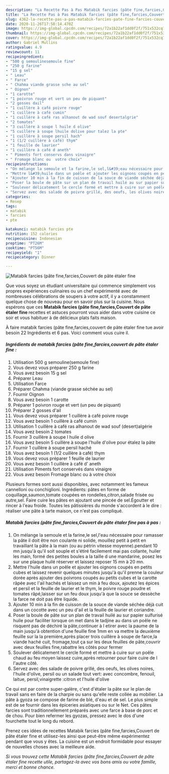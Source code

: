 ```yaml
---
description: "La Recette Pas à Pas Matabik farcies (pâte fine,farcies,Couvert de pâte étaler fine"
title: "La Recette Pas à Pas Matabik farcies (pâte fine,farcies,Couvert de pâte étaler fine"
slug: 4362-la-recette-pas-a-pas-matabik-farcies-pate-fine-farcies-couvert-de-pate-etaler-fine
date: 2020-11-26T17:58:14.470Z
image: https://img-global.cpcdn.com/recipes/72a1b22af1dd0f2f/751x532cq70/matabik-farcies-pate-finefarciescouvert-de-pate-etaler-fine-photo-principale-de-la-recette.jpg
thumbnail: https://img-global.cpcdn.com/recipes/72a1b22af1dd0f2f/751x532cq70/matabik-farcies-pate-finefarciescouvert-de-pate-etaler-fine-photo-principale-de-la-recette.jpg
cover: https://img-global.cpcdn.com/recipes/72a1b22af1dd0f2f/751x532cq70/matabik-farcies-pate-finefarciescouvert-de-pate-etaler-fine-photo-principale-de-la-recette.jpg
author: Gabriel Mullins
ratingvalue: 4.9
reviewcount: 11
recipeingredient:
- "500 g semoulinesemoule fine"
- "250 g farine"
- "15 g sel"
- " Leau"
- " Farce"
- " Chahma viande grasse sche au sel"
- " Oignon"
- "1 carotte"
- "1 poivron rouge et vert un peu de piquant"
- "2 gosses dail"
- "1 cuillère à café poivre rouge"
- "1 cuillère à café cumin"
- "1 cuillère à café ras alhanout de wad souf desertalgrie"
- "2 tomates"
- "3 cuillère à soupe l huile d olive"
- "5 cuillère à soupe lhuile dolive pour talez la pte"
- "1 cuillère à soupe persil hach"
- "1 (1/2 cuillère à café) thym"
- "1 feuille de laurier"
- "1 cuillère à café d aneth"
- " Piments fort conservs dans vinaigre"
- " Fromage blanc ou  votre choix"
recipeinstructions:
- "On mélange la semoule et la farine,le sel,l&#39;eau nécessaire pour ramasser la pâte il doit être non coulante ni solide, mouillez petit à petit en travaillant la pâte à la main (ou au pėtrin vitesse moyenne).pendant 10 mn jusqu&#39;à qu&#39;il soit souple et s&#39;étiré facilement mai pas collante, huiler les main, formé des petites boules a la taille d une mandarine, posez les sur une plaque huilé réserver et laissez reposer 15 mn à 20 mn."
- "Mettre l&#39;huile dans un poêle et ajouter les oignons coupés en petits cubes et laissez revenir quelques minutes jusqu&#39;à qu&#39;il prenne la couleur dorée après ajouter des poivrons coupés au petits cubes et la carotte râpée avec l&#39;ail hachés et laissez un min à feu doux, ajoutez les épices et persil et la feuille de laurier et le thym, le poivre rouge poudre et tomates râpé,laisser sur un feu doux jusqu&#39;à que la souce se dessèche la farce ne doit pas être liquide."
- "Ajouter 10 min à la fin de cuisson de la souce de viande séchée déjà cuit dans un cocotte avec un peu d&#39;ail et la feuille de laurier et coriandre."
- "Poser la boule de pâte sur un plan de travail huilé au sur papier sulfurisé huile pour faciliter lorsque on met dans le tadjine au dans un poêle ne risquent pas de déchiré la pâte,continuer à l etirer avec la paume de la main jusqu&#39;à obtention d&#39;une feuille fine 1mm en va mettre la deuxième feuille sur la la première,après placer trois cuillère à soupe de farce,la viande haché cuit, fromage,tout ça sur les deux feuilles de pâte,couvrir avec deux feuilles fine,rabattre les côtés pour fermer"
- "Soulever délicatement le cercle formé et mettre à cuire sur un poêle chaud au feu moyen laissez cuire,après retourner pour faire cuire de l l&#39;autre côté."
- "Servez avec des salade de poivre grillé, des oeufs, les olives noires, l&#39;huile d&#39;olive, persil ou un salade tout vert: avec concombre, fenouil, laitue, persil,vinaigrette :citron et l&#39;huile d&#39;olive"
categories:
- Resep
tags:
- matabik
- farcies
- pte

katakunci: matabik farcies pte 
nutrition: 152 calories
recipecuisine: Indonesian
preptime: "PT26M"
cooktime: "PT56M"
recipeyield: "1"
recipecategory: Dinner

---
```



![Matabik farcies (pâte fine,farcies,Couvert de pâte étaler fine](https://img-global.cpcdn.com/recipes/72a1b22af1dd0f2f/751x532cq70/matabik-farcies-pate-finefarciescouvert-de-pate-etaler-fine-photo-principale-de-la-recette.jpg)

Que vous soyez un étudiant universitaire qui commence simplement vos propres expériences culinaires ou un chef expérimenté avec de nombreuses célébrations de soupers à votre actif, il y a constamment quelque chose de nouveau pour en savoir plus sur la cuisine. Nous espérons que ces <strong> Matabik farcies (pâte fine,farcies,Couvert de pâte étaler fine </strong> recettes et astuces pourront vous aider dans votre cuisine ce soir et vous habituer à de délicieux plats faits maison.

<!--inarticleads1-->

À faire matabik farcies (pâte fine,farcies,couvert de pâte étaler fine tue avoir besoin 22 Ingrédients et 6 pas. Voici comment vous cuire il.

##### Ingrédients de matabik farcies (pâte fine,farcies,couvert de pâte étaler fine :

1. Utilisation 500 g semouline(semoule fine)
1. Vous devez vous préparer 250 g farine
1. Vous avez besoin 15 g sel
1. Préparer  Leau
1. Utilisation  Farce
1. Préparer  Chahma (viande grasse séchée au sel)
1. Fournir  Oignon
1. Vous avez besoin 1 carotte
1. Préparer 1 poivron rouge et vert (un peu de piquant)
1. Préparer 2 gosses d&#39;ail
1. Vous devez vous préparer 1 cuillère à café poivre rouge
1. Vous avez besoin 1 cuillère à café cumin
1. Utilisation 1 cuillère à café ras alhanout de wad souf (desert)algérie
1. Vous avez besoin 2 tomates
1. Fournir 3 cuillère à soupe l huile d olive
1. Vous avez besoin 5 cuillère à soupe l&#39;huile d&#39;olive pour étalez la pâte
1. Fournir 1 cuillère à soupe persil haché
1. Vous avez besoin 1 (1/2 cuillère à café) thym
1. Vous devez vous préparer 1 feuille de laurier
1. Vous avez besoin 1 cuillère à café d&#39; aneth
1. Utilisation  Piments fort conservés dans vinaigre
1. Vous avez besoin  Fromage blanc ou à votre choix


Plusieurs formes sont aussi disponibles, avec notamment les fameux cannelloni ou conchiglioni. Ingrédients: pâtes en forme de coquillage,saumon,tomate coupées en rondelles,citron,salade frisée ou autre,sel. Faire cuire les pâtes en ajoutant une pincée de sel.Égoutter et rincer à l&#39;eau froide. Toutes les pâtissières du monde s&#39;accordent à le dire : réaliser une pâte à tarte maison, ce n&#39;est pas compliqué. 

<!--inarticleads2-->

##### Matabik farcies (pâte fine,farcies,Couvert de pâte étaler fine pas à pas :

1. On mélange la semoule et la farine,le sel,l&#39;eau nécessaire pour ramasser la pâte il doit être non coulante ni solide, mouillez petit à petit en travaillant la pâte à la main (ou au pėtrin vitesse moyenne).pendant 10 mn jusqu&#39;à qu&#39;il soit souple et s&#39;étiré facilement mai pas collante, huiler les main, formé des petites boules a la taille d une mandarine, posez les sur une plaque huilé réserver et laissez reposer 15 mn à 20 mn.
1. Mettre l&#39;huile dans un poêle et ajouter les oignons coupés en petits cubes et laissez revenir quelques minutes jusqu&#39;à qu&#39;il prenne la couleur dorée après ajouter des poivrons coupés au petits cubes et la carotte râpée avec l&#39;ail hachés et laissez un min à feu doux, ajoutez les épices et persil et la feuille de laurier et le thym, le poivre rouge poudre et tomates râpé,laisser sur un feu doux jusqu&#39;à que la souce se dessèche la farce ne doit pas être liquide.
1. Ajouter 10 min à la fin de cuisson de la souce de viande séchée déjà cuit dans un cocotte avec un peu d&#39;ail et la feuille de laurier et coriandre.
1. Poser la boule de pâte sur un plan de travail huilé au sur papier sulfurisé huile pour faciliter lorsque on met dans le tadjine au dans un poêle ne risquent pas de déchiré la pâte,continuer à l etirer avec la paume de la main jusqu&#39;à obtention d&#39;une feuille fine 1mm en va mettre la deuxième feuille sur la la première,après placer trois cuillère à soupe de farce,la viande haché cuit, fromage,tout ça sur les deux feuilles de pâte,couvrir avec deux feuilles fine,rabattre les côtés pour fermer
1. Soulever délicatement le cercle formé et mettre à cuire sur un poêle chaud au feu moyen laissez cuire,après retourner pour faire cuire de l l&#39;autre côté.
1. Servez avec des salade de poivre grillé, des oeufs, les olives noires, l&#39;huile d&#39;olive, persil ou un salade tout vert: avec concombre, fenouil, laitue, persil,vinaigrette :citron et l&#39;huile d&#39;olive


Ce qui est par contre super-galère, c&#39;est d&#39;étaler la pâte sur le plan de travail sans en faire de la charpie ou sans qu&#39;elle reste collée au mobilier. La pâte à gyoza se compose de farine de blé, d&#39;eau et de sel. Le plus simple est de se fournir dans les épiceries asiatiques ou sur le Net. Ces pâtes farcies sont traditionnellement préparés avec une farce à base de porc et de chou. Pour bien refermer les gyozas, pressez avec le dos d&#39;une fourchette tout le long du rebord. 

<!--inarticleads1-->

<p>
Prenez ces idées de recettes Matabik farcies (pâte fine,farcies,Couvert de pâte étaler fine et utilisez-les ainsi que peut-être même expérimentez pendant que vous y êtes. La cuisine est un endroit formidable pour essayer de nouvelles choses avec la meilleure aide.
</p>

<p>
<i>Si vous trouvez cette Matabik farcies (pâte fine,farcies,Couvert de pâte étaler fine recette utile, partagez-la avec vos bons amis ou votre famille, merci et bonne chance.</i>
</p>

